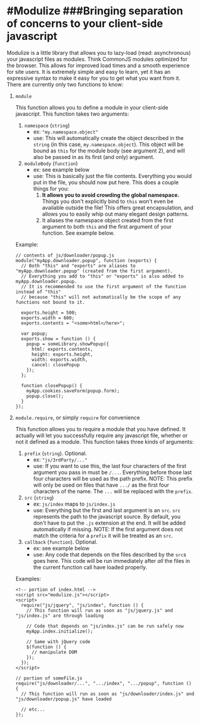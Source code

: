 #Modulize
###Bringing separation of concerns to your client-side javascript
===========


Modulize is a little library that allows you to lazy-load (read: asynchronous) your 
javascript files as modules. Think CommonJS modules optimized for the browser. This 
allows for improved load times and a smooth experience 
for site users. It is extremely simple and easy to learn, yet it has an expressive 
syntax to make it easy for you to get what you want from it. There are currently only 
two functions to know:

1.  `module`
    
    This function allows you to define a module in your client-side javascript.
    This function takes two arguments:
    1.  `namespace` (`string`)
        *   ex: `"my.namespace.object"`
        *   use: This will automatically create the object described in the `string`
            (in this case, `my.namespace.object`). This object will be bound as `this`
            for the module body (see argument 2), and will also be passed in as its
            first (and only) argument.
    2.  `moduleBody` (`function`)
        *   ex: see example below
        *   use: This is basically just the file contents. Everything you would put 
            in the file, you should now put here. This does a couple things for you:
            1.  **It allows you to avoid crowding the global namespace.**
                Things you don't explicitly bind to `this` won't even be available 
                outside the file! This offers great encapsulation, and allows you
                to easily whip out many elegant design patterns.
            2.  It aliases the namespace object created from the first argument to
                both `this` and the first argument of your function. See example below.
    
    Example:
    ```
    // contents of js/downloader/popup.js
    module("myApp.downloader.popup", function (exports) {
      // Both "this" and "exports" are aliases to "myApp.downloader.popup" (created from the first argument).
      // Everything you add to "this" or "exports" is also added to myApp.downloader.popup.
      // It is recommended to use the first argument of the function instead of "this" 
      // because "this" will not automatically be the scope of any functions not bound to it.
      
      exports.height = 500;
      exports.width = 600;
      exports.contents = "<some>html</here>";
      
      var popup;
      exports.show = function () {
        popup = someLibrary.showPopup({
          html: exports.contents,
          height: exports.height,
          width: exports.width,
          cancel: closePopup
        });
      };
      
      function closePopup() {
        myApp.cookies.saveForm(popup.form);
        popup.close();
      }
    });
    ```

2.  `module.require`, or simply `require` for convenience

    This function allows you to require a module that you have defined. It actually will
    let you successfully require any javascript file, whether or not it defined as a module.
    This function takes three kinds of arguments:
    1. `prefix` (`string`). Optional.
        *   ex: `"js/3rdParty/..."`
        *   use: If you want to use this, the last four characters of the first argument
            you pass in must be `/...`. Everything before those last four characters
            will be used as the path prefix. NOTE: This prefix will only be used on files
            that have `.../` as the first four characters of the name. The `...` will be
            replaced with the `prefix`.
    2.  `src` (`string`)
        *   ex: `js/index` maps to `js/index.js`
        *   use: Everything but the first and last argument is an `src`. `src`
            represents the path to the javascript source. By default, you don't have to
            put the `.js` extension at the end. It will be added automatically if missing.
            NOTE: If the first argument does not match the criteria for a `prefix` it will
            be treated as an `src`.
    3.  `callback` (`function`). Optional.
        *   ex: see example below
        *   use: Any code that depends on the files described by the `src`s goes here.
            This code will be run immediately after *all* the files in the current function
            call have loaded properly.
    
    Examples:
    ```
    <!-- portion of index.html -->
    <script src="modulize.js"></script>
    <script>
      require("js/jquery", "js/index", function () {
        // This function will run as soon as "js/jquery.js" and "js/index.js" are through loading
        
        // Code that depends on "js/index.js" can be run safely now
        myApp.index.initialize();
        
        // Same with jQuery code
        $(function () {
          // manipulate DOM
        });
      });
    </script>
    ```
    
    ```
    // portion of someFile.js
    require("js/downloader/...", ".../index", ".../popup", function () {
      // This function will run as soon as "js/downloader/index.js" and "js/downloader/popup.js" have loaded
      
      // etc...
    });
    ```